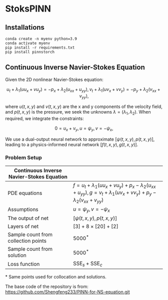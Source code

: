 # StoksPINN

## Installations 
```
conda create -n myenv python=3.9
conda activate myenv
pip install -r requirements.txt
pip install pinnstorch
```
## Continuous Inverse Navier-Stokes Equation
Given the 2D nonlinear Navier-Stokes equation:

$$u_t + \lambda_{1}(uu_x + vu_y) = -p_x + \lambda_{2}(u_{xx} + u_{yy}), v_t + \lambda_{1}(uv_x + vv_y) = -p_y + \lambda_{2}(v_{xx} + v_{yy}),$$

where $u(t, x, y)$ and $v(t, x, y)$ are the x and y components of the velocity field, and $p(t, x, y)$ is the pressure, we seek the unknowns $\lambda = (\lambda_1, \lambda_2)$. When required, we integrate the constraints:

$$ 0 = u_x + v_y, u = \psi_y, v = -\psi_x,$$

We use a dual-output neural network to approximate $[\psi(t, x, y), p(t, x, y)]$, leading to a physics-informed neural network $[f(t, x, y), g(t, x, y)]$. 

### Problem Setup 

| Continuous Inverse Navier-Stokes Equation | |
|------------------------------|---|
| PDE equations | $f =  u_t + \lambda_1 (u u_x + v u_y) + p_x - \lambda_2  (u_{xx} + u_{yy}), g = v_t + \lambda_1 (u v_x + v  v_y) + p_y - \lambda_2  (v_{xx} + v_{yy})$ |
| Assumptions | $u = \psi_y, v = -\psi_x$ |
| The output of net | $[\psi(t, x, y), p(t, x, y)]$ |
| Layers of net | $[3] + 8 \times [20] +[2]$ |
| Sample count from collection points | $5000^*$ |
| Sample count from solution | $5000^*$ |
| Loss function | $\text{SSE}_s  + \text{SSE}_c$ |
\* Same points used for collocation and solutions.


The base code of the repository is from: https://github.com/Shengfeng233/PINN-for-NS-equation.git
